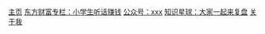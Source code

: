 <nav>
    <a href="/">主页</a>
    <a href="https://emcreative.eastmoney.com/article/app/index.html?cid=662&appfenxiang=1#/column" target="_blank">东方财富专栏：小学生听话赚钱</a>
    <a href="" target="_blank">公众号：xxx</a>
    <a href="" target="_blank">知识星球：大家一起来复盘</a>
    <a href="#about/aboutme" target="_blank">关于我</a>
  </nav>
